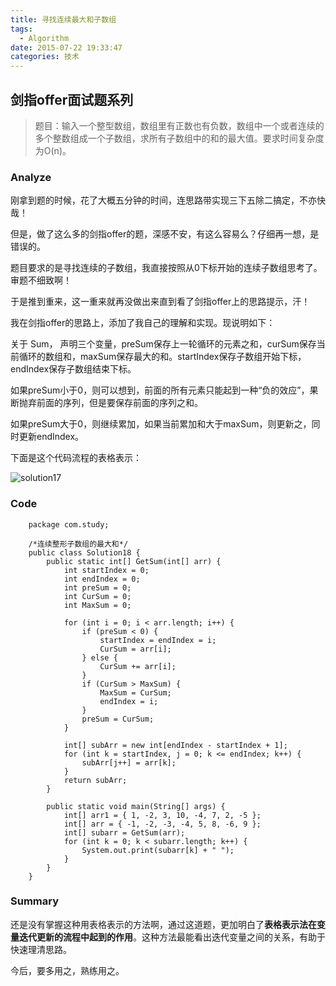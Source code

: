 ```yaml
---
title: 寻找连续最大和子数组
tags:
  - Algorithm
date: 2015-07-22 19:33:47
categories: 技术
---
```


## 剑指offer面试题系列


> 题目：输入一个整型数组，数组里有正数也有负数，数组中一个或者连续的多个整数组成一个子数组，求所有子数组中的和的最大值。要求时间复杂度为O(n)。

### Analyze

刚拿到题的时候，花了大概五分钟的时间，连思路带实现三下五除二搞定，不亦快哉！

但是，做了这么多的剑指offer的题，深感不安，有这么容易么？仔细再一想，是错误的。

题目要求的是寻找连续的子数组，我直接按照从0下标开始的连续子数组思考了。审题不细致啊！

于是推到重来，这一重来就再没做出来直到看了剑指offer上的思路提示，汗！

我在剑指offer的思路上，添加了我自己的理解和实现。现说明如下：

关于 Sum， 声明三个变量，preSum保存上一轮循环的元素之和，curSum保存当前循环的数组和，maxSum保存最大的和。startIndex保存子数组开始下标，endIndex保存子数组结束下标。

如果preSum小于0，则可以想到，前面的所有元素只能起到一种“负的效应”，果断抛弃前面的序列，但是要保存前面的序列之和。

如果preSum大于0，则继续累加，如果当前累加和大于maxSum，则更新之，同时更新endIndex。

下面是这个代码流程的表格表示：

![solution17](https://cloud.githubusercontent.com/assets/12984324/8824464/6cf2b8f0-30a8-11e5-82d6-241e35a89138.PNG)




### Code

		package com.study;
		
		/*连续整形子数组的最大和*/
		public class Solution18 {
			public static int[] GetSum(int[] arr) {
				int startIndex = 0;
				int endIndex = 0;
				int preSum = 0;
				int CurSum = 0;
				int MaxSum = 0;
		
				for (int i = 0; i < arr.length; i++) {
					if (preSum < 0) {
						startIndex = endIndex = i;
						CurSum = arr[i];
					} else {
						CurSum += arr[i];
					}
					if (CurSum > MaxSum) {
						MaxSum = CurSum;
						endIndex = i;
					}
					preSum = CurSum;
				}
				
				int[] subArr = new int[endIndex - startIndex + 1];
				for (int k = startIndex, j = 0; k <= endIndex; k++) {
					subArr[j++] = arr[k];
				}
				return subArr;
			}
		
			public static void main(String[] args) {
				int[] arr1 = { 1, -2, 3, 10, -4, 7, 2, -5 };
				int[] arr = { -1, -2, -3, -4, 5, 8, -6, 9 };
				int[] subarr = GetSum(arr);
				for (int k = 0; k < subarr.length; k++) {
					System.out.print(subarr[k] + " ");
				}
			}
		}


### Summary

还是没有掌握这种用表格表示的方法啊，通过这道题，更加明白了**表格表示法在变量迭代更新的流程中起到的作用**。这种方法最能看出迭代变量之间的关系，有助于快速理清思路。


今后，要多用之，熟练用之。